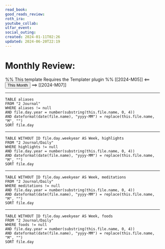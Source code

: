 ```yaml
---
read_book: 
good_reads_review: 
roth_ira: 
youtube_collab: 
ulfar_event: 
social_outing: 
created: 2024-01-11T02:26
updated: 2024-06-20T22:19
---
```


# Monthly Review:
%% This template Requires the Templater plugin %%
[[2024-M05]] <== <button class="date_button_today">This Month</button> ==> [[2024-M07]]

---

```dataview
TABLE aliases
FROM "2 Journal"
WHERE aliases != null
AND file.day.year = number(substring(this.file.name, 0, 4))
AND dateformat(date(file.name), "yyyy-MM") = replace(this.file.name, "M", "")
SORT file.day
```

---

```dataview
TABLE WITHOUT ID file.day.weekyear AS Week, highlights
FROM "2 Journal/Daily"
WHERE highlights != null
AND file.day.year = number(substring(this.file.name, 0, 4))
AND dateformat(date(file.name), "yyyy-MM") = replace(this.file.name, "M", "")
SORT file.day
```






---






```dataview
TABLE WITHOUT ID file.day.weekyear AS Week, meditations
FROM "2 Journal/Daily"
WHERE meditations != null
AND file.day.year = number(substring(this.file.name, 0, 4))
AND dateformat(date(file.name), "yyyy-MM") = replace(this.file.name, "M", "")
SORT file.day
```






---






```dataview
TABLE WITHOUT ID file.day.weekyear AS Week, foods
FROM "2 Journal/Daily"
WHERE foods != null
AND file.day.year = number(substring(this.file.name, 0, 4))
AND dateformat(date(file.name), "yyyy-MM") = replace(this.file.name, "M", "")
SORT file.day
```